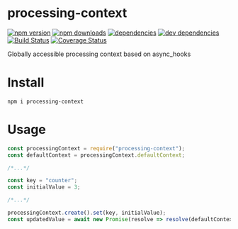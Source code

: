 # processing-context

[![npm version](https://badge.fury.io/js/processing-context.svg)](https://www.npmjs.com/package/processing-context)
[![npm downloads](https://img.shields.io/npm/dt/processing-context.svg)](https://www.npmjs.com/package/processing-context)
[![dependencies](https://img.shields.io/david/litichevskiydv/processing-context.svg)](https://www.npmjs.com/package/processing-context)
[![dev dependencies](https://img.shields.io/david/dev/litichevskiydv/processing-context.svg)](https://www.npmjs.com/package/processing-context)
[![Build Status](https://travis-ci.org/litichevskiydv/processing-context.svg?branch=master)](https://travis-ci.org/litichevskiydv/processing-context)
[![Coverage Status](https://coveralls.io/repos/github/litichevskiydv/processing-context/badge.svg?branch=master)](https://coveralls.io/github/litichevskiydv/processing-context?branch=master)

Globally accessible processing context based on async_hooks

# Install

`npm i processing-context`

# Usage

```javascript
const processingContext = require("processing-context");
const defaultContext = processingContext.defaultContext;

/*...*/

const key = "counter";
const initialValue = 3;

/*...*/

processingContext.create().set(key, initialValue);
const updatedValue = await new Promise(resolve => resolve(defaultContext.get(key) + 2));
```
